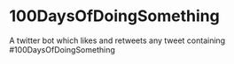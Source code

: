 # 100DaysOfDoingSomething
A twitter bot which likes and retweets any tweet containing #100DaysOfDoingSomething
